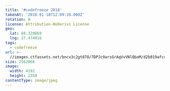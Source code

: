 ```yaml
---
title: '#codefreeze 2018'
takenAt: '2018-01-18T12:09:18.000Z'
rotation: 0
license: Attribution-NoDerivs License
geo:
  lat: 68.328869
  lng: 27.474916
tags:
  - codefreeze
url: >-
  //images.ctfassets.net/bncv3c2gt878/7DPJc9arsGrAqVvVNlQboM/d2b019afcc90817faecf346d694e8ccf/codefreeze-2018_39801706111_o
size: 2562066
image:
  width: 4192
  height: 2358
contentType: image/jpeg
---
```


